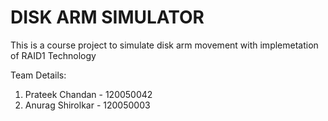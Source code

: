 DISK ARM SIMULATOR
===================

This is a course project to simulate disk arm movement with implemetation of RAID1 Technology

Team Details:

1. Prateek Chandan - 120050042
2. Anurag Shirolkar - 120050003
